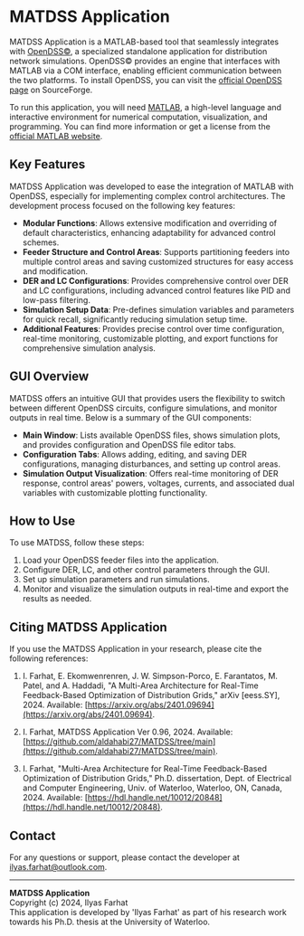 # MATDSS Application

MATDSS Application is a MATLAB-based tool that seamlessly integrates with [OpenDSS©](https://sourceforge.net/projects/electricdss/), a specialized standalone application for distribution network simulations. OpenDSS© provides an engine that interfaces with MATLAB via a COM interface, enabling efficient communication between the two platforms. To install OpenDSS, you can visit the [official OpenDSS page](https://sourceforge.net/projects/electricdss/) on SourceForge.

To run this application, you will need [MATLAB](https://www.mathworks.com/products/matlab.html), a high-level language and interactive environment for numerical computation, visualization, and programming. You can find more information or get a license from the [official MATLAB website](https://www.mathworks.com/products/matlab.html).
<!--
## Motivation

The development of MATDSS was driven by two main challenges:

1. **Complex Control Framework**: The control framework developed for this research resulted in a highly complex system with numerous parameters to manage. MATDSS addresses this by providing a graphical user interface (GUI) that allows for live monitoring, parameter management, and the ability to enable different components (such as low-pass filters, PD control, and disturbances). MATDSS also allows for modifying control parameters and plotting outputs for control areas and DERs directly within the application. A standout feature of MATDSS is its ability to partition a feeder without altering the simulation files of OpenDSS, thereby managing control actions and time-series simulations from within the same application.

2. **Lack of Time-Series Simulations in OpenDSS**: While OpenDSS is recognized as a standard solver for distribution systems, it lacks built-in time-series simulations for controlled structures like those proposed in this research. Integrating OpenDSS with MATLAB was essential to conduct these simulations and verify the presented work. This integration allows the framework to be easily adapted for different circuits and scales to control multiple areas within a feeder.
-->
## Key Features

MATDSS Application was developed to ease the integration of MATLAB with OpenDSS, especially for implementing complex control architectures. The development process focused on the following key features:

- **Modular Functions**: Allows extensive modification and overriding of default characteristics, enhancing adaptability for advanced control schemes.
- **Feeder Structure and Control Areas**: Supports partitioning feeders into multiple control areas and saving customized structures for easy access and modification.
- **DER and LC Configurations**: Provides comprehensive control over DER and LC configurations, including advanced control features like PID and low-pass filtering.
- **Simulation Setup Data**: Pre-defines simulation variables and parameters for quick recall, significantly reducing simulation setup time.
- **Additional Features**: Provides precise control over time configuration, real-time monitoring, customizable plotting, and export functions for comprehensive simulation analysis.

## GUI Overview

MATDSS offers an intuitive GUI that provides users the flexibility to switch between different OpenDSS circuits, configure simulations, and monitor outputs in real time. Below is a summary of the GUI components:

- **Main Window**: Lists available OpenDSS files, shows simulation plots, and provides configuration and OpenDSS file editor tabs.
- **Configuration Tabs**: Allows adding, editing, and saving DER configurations, managing disturbances, and setting up control areas.
- **Simulation Output Visualization**: Offers real-time monitoring of DER response, control areas' powers, voltages, currents, and associated dual variables with customizable plotting functionality.

## How to Use

To use MATDSS, follow these steps:

1. Load your OpenDSS feeder files into the application.
2. Configure DER, LC, and other control parameters through the GUI.
3. Set up simulation parameters and run simulations.
4. Monitor and visualize the simulation outputs in real-time and export the results as needed.

## Citing MATDSS Application

If you use the MATDSS Application in your research, please cite the following references:

1. I. Farhat, E. Ekomwenrenren, J. W. Simpson-Porco, E. Farantatos, M. Patel, and A. Haddadi, "A Multi-Area Architecture for Real-Time Feedback-Based Optimization of Distribution Grids," arXiv [eess.SY], 2024. Available: [https://arxiv.org/abs/2401.09694](https://arxiv.org/abs/2401.09694).

2. I. Farhat, MATDSS Application Ver 0.96, 2024. Available: [https://github.com/aldahabi27/MATDSS/tree/main](https://github.com/aldahabi27/MATDSS/tree/main).

3. I. Farhat, "Multi-Area Architecture for Real-Time Feedback-Based Optimization of Distribution Grids," Ph.D. dissertation, Dept. of Electrical and Computer Engineering, Univ. of Waterloo, Waterloo, ON, Canada, 2024. Available: [https://hdl.handle.net/10012/20848](https://hdl.handle.net/10012/20848).

## Contact

For any questions or support, please contact the developer at [ilyas.farhat@outlook.com](mailto:ilyas.farhat@outlook.com).

---

**MATDSS Application**  
Copyright (c) 2024, Ilyas Farhat  
This application is developed by 'Ilyas Farhat' as part of his research work towards his Ph.D. thesis at the University of Waterloo.



